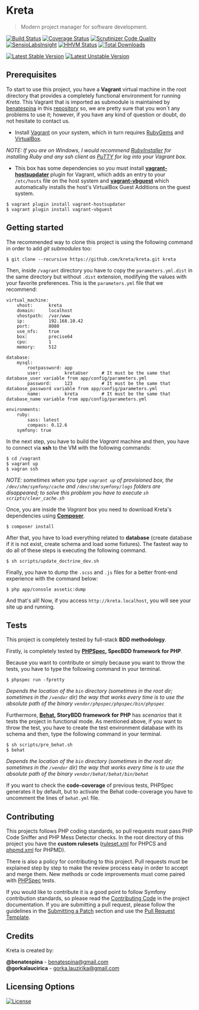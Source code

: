 # Kreta
> Modern project manager for software development.

[![Build Status](https://travis-ci.org/kreta-io/kreta.svg?branch=master)](https://travis-ci.org/kreta-io/kreta)
[![Coverage Status](https://img.shields.io/coveralls/kreta-io/kreta.svg)](https://coveralls.io/r/kreta-io/kreta)
[![Scrutinizer Code Quality](https://scrutinizer-ci.com/g/kreta-io/kreta/badges/quality-score.png?b=master)](https://scrutinizer-ci.com/g/kreta-io/kreta/?branch=master)
[![SensioLabsInsight](https://insight.sensiolabs.com/projects/c744caca-06bb-4b7f-9e0d-96282f4e8469/mini.png)](https://insight.sensiolabs.com/projects/c744caca-06bb-4b7f-9e0d-96282f4e8469)
[![HHVM Status](http://hhvm.h4cc.de/badge/kreta/kreta.svg)](http://hhvm.h4cc.de/package/kreta/kreta)
[![Total Downloads](https://poser.pugx.org/kreta/kreta/downloads.svg)](https://packagist.org/packages/kreta/kreta)

[![Latest Stable Version](https://poser.pugx.org/kreta/kreta/v/stable.svg)](https://packagist.org/packages/kreta/kreta)
[![Latest Unstable Version](https://poser.pugx.org/kreta/kreta/v/unstable.svg)](https://packagist.org/packages/kreta/kreta)

Prerequisites
-------------
To start to use this project, you have a **Vagrant** virtual machine in the root directory that provides a completely
functional environment for running *Kreta*. This Vagrant that is imported as submodule is maintained by
[benatespina](mailto:benatespina@gmail.com) in this [repository](https://github.com/benatespina/default-vagrant) so, we
are pretty sure that you won`t any problems to use it; however, if you have any kind of question or doubt, do not
hesitate to contact us.

* Install [Vagrant](http://docs.vagrantup.com/v2/installation/index.html) on your system, which in turn requires
[RubyGems](https://rubygems.org/pages/download) and [VirtualBox](https://www.virtualbox.org/wiki/Downloads).

*NOTE: If you are on Windows, I would recommend [RubyInstaller](http://rubyinstaller.org/) for installing Ruby and any
ssh client as [PuTTY](http://www.chiark.greenend.org.uk/~sgtatham/putty/download.html) for log into your Vagrant box.*

* This box has some dependencies so you must install
**[vagrant-hostsupdater](https://github.com/cogitatio/vagrant-hostsupdater)** plugin for Vagrant, which adds an entry
to your `/etc/hosts` file on the host system and **[vagrant-vbguest](https://github.com/dotless-de/vagrant-vbguest)**
 which automatically installs the host's VirtualBox Guest Additions on the guest system.
```
$ vagrant plugin install vagrant-hostsupdater
$ vagrant plugin install vagrant-vbguest
```

Getting started
---------------

The recommended way to clone this project is using the following command in order to add *git submodules* too:

    $ git clone --recursive https://github.com/kreta/kreta.git kreta

Then, inside `/vagrant` directory you have to copy the `parameters.yml.dist` in the same directory but without
`.dist` extension, modifying the values with your favorite preferences. This is the `parameters.yml` file that we recommend:

```
virtual_machine:
    vhost:      kreta
    domain:     localhost
    vhostpath:  /var/www
    ip:         192.168.10.42
    port:       8080
    use_nfs:    true
    box:        precise64
    cpu:        1
    memory:     512

database:
    mysql:
        rootpassword: app
        user:         kretaUser     # It must be the same that database_user variable from app/config/parameters.yml
        password:     123           # It must be the same that database_password variable from app/config/parameters.yml
        name:         kreta         # It must be the same that database_name variable from app/config/parameters.yml

environments:
    ruby:
        sass: latest
        compass: 0.12.6
    symfony: true
```

In the next step, you have to build the *Vagrant* machine and then, you have to connect via **ssh** to the VM with the
following commands:

    $ cd /vagrant
    $ vagrant up
    $ vagran ssh

*NOTE: sometimes when you type `vagrant up` of provisioned box, the `/dev/shm/symfony/cache` and `/dev/shm/symfony/logs`
folders are disappeared; to solve this problem you have to execute `sh scripts/clear_cache.sh`*

Once, you are inside the *Vagrant* box you need to download Kreta's dependencies using **[Composer][6]**.

    $ composer install

After that, you have to load everything related to **database** (create database if it is not exist, create schema and
load some fixtures). The fastest way to do all of these steps is executing the following command.

    $ sh scripts/update_doctrine_dev.sh

Finally, you have to dump the `.scss` and `.js` files for a better front-end experience with the command below:

    $ php app/console assetic:dump

And that's all! Now, if you access `http://kreta.localhost`, you will see your site up and running.

Tests
-----
This project is completely tested by full-stack **BDD methodology**.

Firstly, is completely tested by **[PHPSpec][1], SpecBDD framework for PHP**.

Because you want to contribute or simply because you want to throw the tests, you have to type the following command
in your terminal.

    $ phpspec run -fpretty

*Depends the location of the `bin` directory (sometimes in the root dir; sometimes in the `/vendor` dir) the way that
works every time is to use the absolute path of the binary `vendor/phpspec/phpspec/bin/phpspec`*

Furthermore, **[Behat][5], StoryBDD framework for PHP** has *scenarios* that it tests the project in functional mode.
As mentioned above, if you want to throw the test, you have to create the test environment database with its schema and
then, type the following command in your terminal.

    $ sh scripts/pre_behat.sh
    $ behat

*Depends the location of the `bin` directory (sometimes in the root dir; sometimes in the `/vendor` dir) the way that
works every time is to use the absolute path of the binary `vendor/behat/behat/bin/behat`*

If you want to check the **code-coverage** of previous tests, PHPSpec generates it by default, but to activate the Behat
code-coverage you have to uncomment the lines of `behat.yml` file.

Contributing
------------

This projects follows PHP coding standards, so pull requests must pass PHP Code Sniffer and PHP Mess Detector
checks. In the root directory of this project you have the **custom rulesets** ([ruleset.xml]() for PHPCS and
[phpmd.xml]() for PHPMD).

There is also a policy for contributing to this project. Pull requests must
be explained step by step to make the review process easy in order to
accept and merge them. New methods or code improvements must come paired with [PHPSpec][1] tests.

If you would like to contribute it is a good point to follow Symfony contribution standards,
so please read the [Contributing Code][2] in the project
documentation. If you are submitting a pull request, please follow the guidelines
in the [Submitting a Patch][3] section and use the [Pull Request Template][4].

[1]: http://www.phpspec.net/
[2]: http://symfony.com/doc/current/contributing/code/index.html
[3]: http://symfony.com/doc/current/contributing/code/patches.html#check-list
[4]: http://symfony.com/doc/current/contributing/code/patches.html#make-a-pull-request
[5]: http://behat.org
[6]: http://getcomposer.org/download

Credits
-------
Kreta is created by:
>
**@benatespina** - [benatespina@gmail.com](mailto:benatespina@gmail.com)<br/>
**@gorkalaucirica** - [gorka.lauzirika@gmail.com](mailto:gorka.lauzirika@gmail.com)

Licensing Options
-----------------
[![License](https://poser.pugx.org/kreta/kreta/license.svg)](https://github.com/kreta-io/kreta/blob/master/LICENSE.md)
